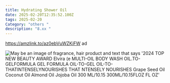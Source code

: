 ```yaml
---
title: Hydrating Shower Oil
date: 2025-02-20T12:35:52.100Z
tags: 2025-02-20
Category: "others "
description: "8.xx "
---
```

<!--StartFragment-->

https://amzlink.to/az0ebVuWZKiFW ad

<!--StartFragment-->

![May be an image of fragrance, hair product and text that says '2024 TOP NEW BEAUTY AWARD Elvira (e MULTI-OIL BODY WASH OIL.TO-GELFORMULA GEL FORMULA OIL-TO-GEL OIL-TO- THATINTENSELYNOURISHES THAT NTENSELY NOURISHES Grape Seed Oil Coconut Oil Almond Oil Jojoba Oil 300 ML/10.15 300ML/10.15FLOZ FL OZ'](https://scontent.fccu31-2.fna.fbcdn.net/v/t39.30808-6/480637904_1189214916547221_5788608256319410311_n.jpg?stp=dst-jpg_p526x296_tt6&_nc_cat=104&ccb=1-7&_nc_sid=aa7b47&_nc_ohc=nllOcHzR66kQ7kNvgE0Ng7o&_nc_oc=AdjDLuyeyNtvLGfwYhuZtgpDTZMT7wQh9WNsbt4EjUu_ogZj-dghLTnbpgUK1bHKd5o&_nc_zt=23&_nc_ht=scontent.fccu31-2.fna&_nc_gid=AjwDF5enMEfTLcz47o75oSC&oh=00_AYDQTgHkmnle83G3jPI0oRe7rRYxO9q0L-vy9ZaQSnBTnA&oe=67B8FB08)

<!--EndFragment-->